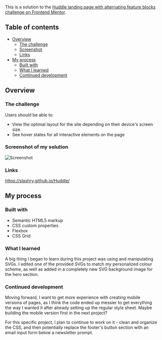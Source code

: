 This is a solution to the [Huddle landing page with alternating feature blocks challenge on Frontend Mentor](https://www.frontendmentor.io/challenges/huddle-landing-page-with-alternating-feature-blocks-5ca5f5981e82137ec91a5100).

## Table of contents

- [Overview](#overview)
  - [The challenge](#the-challenge)
  - [Screenshot](#screenshot)
  - [Links](#links)
- [My process](#my-process)
  - [Built with](#built-with)
  - [What I learned](#what-i-learned)
  - [Continued development](#continued-development)

## Overview

### The challenge

Users should be able to:

- View the optimal layout for the site depending on their device's screen size
- See hover states for all interactive elements on the page

### Screenshot of my solution

![Screenshot](https://i.imgur.com/0wD8FUr.png)

### Links

https://slashry.github.io/Huddle/

## My process

### Built with

- Semantic HTML5 markup
- CSS custom properties
- Flexbox
- CSS Grid

### What I learned

A big thing I began to learn during this project was using and manipulating SVGs. I edited one of the provided SVGs to match my personalized colour scheme, as well as added in a completely new SVG background image for the hero section.

### Continued development

Moving forward, I want to get more experience with creating mobile versions of pages, as I think the code ended up messier to get everything the way I wanted it after already setting up the regular style sheet. Maybe building the mobile version first in the next project?

For this specific project, I plan to continue to work on it - clean and organize the CSS, and then potentially replace the footer's button section with an email input form below a newsletter prompt.
